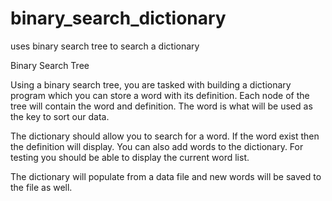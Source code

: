# binary_search_dictionary
uses binary search tree to search a dictionary

Binary Search Tree

Using a binary search tree, you are tasked with building a dictionary program which you can store a word with its definition.  Each node of the tree will contain the word and definition. The word is what will be used as the key to sort our data.

The dictionary should allow you to search for a word. If the word exist then the definition will display. You can also add words to the dictionary. For testing you should be able to display the current word list.

The dictionary will populate from a data file and new words will be saved to the file as well.
